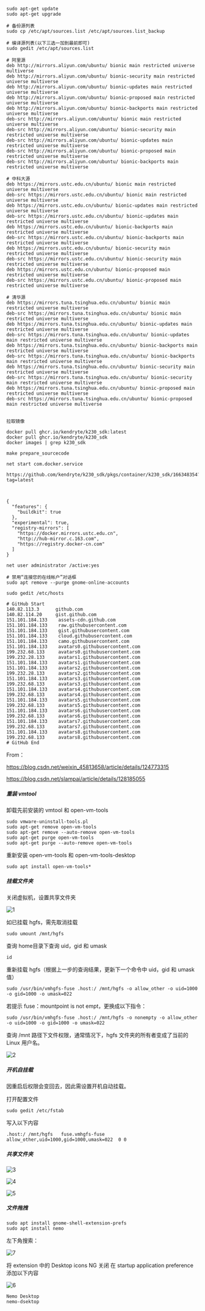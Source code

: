```
sudo apt-get update
sudo apt-get upgrade

# 备份源列表
sudo cp /etc/apt/sources.list /etc/apt/sources.list_backup 

# 编译源列表(以下三选一加到最前即可)
sudo gedit /etc/apt/sources.list

# 阿里源
deb http://mirrors.aliyun.com/ubuntu/ bionic main restricted universe multiverse
deb http://mirrors.aliyun.com/ubuntu/ bionic-security main restricted universe multiverse
deb http://mirrors.aliyun.com/ubuntu/ bionic-updates main restricted universe multiverse
deb http://mirrors.aliyun.com/ubuntu/ bionic-proposed main restricted universe multiverse
deb http://mirrors.aliyun.com/ubuntu/ bionic-backports main restricted universe multiverse
deb-src http://mirrors.aliyun.com/ubuntu/ bionic main restricted universe multiverse
deb-src http://mirrors.aliyun.com/ubuntu/ bionic-security main restricted universe multiverse
deb-src http://mirrors.aliyun.com/ubuntu/ bionic-updates main restricted universe multiverse
deb-src http://mirrors.aliyun.com/ubuntu/ bionic-proposed main restricted universe multiverse
deb-src http://mirrors.aliyun.com/ubuntu/ bionic-backports main restricted universe multiverse

# 中科大源
deb https://mirrors.ustc.edu.cn/ubuntu/ bionic main restricted universe multiverse
deb-src https://mirrors.ustc.edu.cn/ubuntu/ bionic main restricted universe multiverse
deb https://mirrors.ustc.edu.cn/ubuntu/ bionic-updates main restricted universe multiverse
deb-src https://mirrors.ustc.edu.cn/ubuntu/ bionic-updates main restricted universe multiverse
deb https://mirrors.ustc.edu.cn/ubuntu/ bionic-backports main restricted universe multiverse
deb-src https://mirrors.ustc.edu.cn/ubuntu/ bionic-backports main restricted universe multiverse
deb https://mirrors.ustc.edu.cn/ubuntu/ bionic-security main restricted universe multiverse
deb-src https://mirrors.ustc.edu.cn/ubuntu/ bionic-security main restricted universe multiverse
deb https://mirrors.ustc.edu.cn/ubuntu/ bionic-proposed main restricted universe multiverse
deb-src https://mirrors.ustc.edu.cn/ubuntu/ bionic-proposed main restricted universe multiverse

# 清华源
deb https://mirrors.tuna.tsinghua.edu.cn/ubuntu/ bionic main restricted universe multiverse
deb-src https://mirrors.tuna.tsinghua.edu.cn/ubuntu/ bionic main restricted universe multiverse
deb https://mirrors.tuna.tsinghua.edu.cn/ubuntu/ bionic-updates main restricted universe multiverse
deb-src https://mirrors.tuna.tsinghua.edu.cn/ubuntu/ bionic-updates main restricted universe multiverse
deb https://mirrors.tuna.tsinghua.edu.cn/ubuntu/ bionic-backports main restricted universe multiverse
deb-src https://mirrors.tuna.tsinghua.edu.cn/ubuntu/ bionic-backports main restricted universe multiverse
deb https://mirrors.tuna.tsinghua.edu.cn/ubuntu/ bionic-security main restricted universe multiverse
deb-src https://mirrors.tuna.tsinghua.edu.cn/ubuntu/ bionic-security main restricted universe multiverse
deb https://mirrors.tuna.tsinghua.edu.cn/ubuntu/ bionic-proposed main restricted universe multiverse
deb-src https://mirrors.tuna.tsinghua.edu.cn/ubuntu/ bionic-proposed main restricted universe multiverse


```





```
拉取镜像

docker pull ghcr.io/kendryte/k230_sdk:latest
docker pull ghcr.io/kendryte/k230_sdk
docker images | grep k230_sdk

make prepare_sourcecode

net start com.docker.service

https://github.com/kendryte/k230_sdk/pkgs/container/k230_sdk/166348354?tag=latest



{
  "features": {
    "buildkit": true
  },
  "experimental": true,
  "registry-mirrors": [
    "https://docker.mirrors.ustc.edu.cn",
    "http://hub-mirror.c.163.com",
    "https://registry.docker-cn.com"
  ]
}

net user administrator /active:yes
```



```
# 禁用“连接您的在线帐户”对话框
sudo apt remove --purge gnome-online-accounts
```



```
sudo gedit /etc/hosts

# GitHub Start 
140.82.113.3      github.com
140.82.114.20     gist.github.com
151.101.184.133    assets-cdn.github.com
151.101.184.133    raw.githubusercontent.com
151.101.184.133    gist.githubusercontent.com
151.101.184.133    cloud.githubusercontent.com
151.101.184.133    camo.githubusercontent.com
151.101.184.133    avatars0.githubusercontent.com
199.232.68.133     avatars0.githubusercontent.com
199.232.28.133     avatars1.githubusercontent.com
151.101.184.133    avatars1.githubusercontent.com
151.101.184.133    avatars2.githubusercontent.com
199.232.28.133     avatars2.githubusercontent.com
151.101.184.133    avatars3.githubusercontent.com
199.232.68.133     avatars3.githubusercontent.com
151.101.184.133    avatars4.githubusercontent.com
199.232.68.133     avatars4.githubusercontent.com
151.101.184.133    avatars5.githubusercontent.com
199.232.68.133     avatars5.githubusercontent.com
151.101.184.133    avatars6.githubusercontent.com
199.232.68.133     avatars6.githubusercontent.com
151.101.184.133    avatars7.githubusercontent.com
199.232.68.133     avatars7.githubusercontent.com
151.101.184.133    avatars8.githubusercontent.com
199.232.68.133     avatars8.githubusercontent.com
# GitHub End
```



From：

https://blog.csdn.net/weixin_45813658/article/details/124773315

https://blog.csdn.net/slampai/article/details/128185055

##### 重装 vmtool

卸载先前安装的 vmtool 和 open-vm-tools

```shell
sudo vmware-uninstall-tools.pl
sudo apt-get remove open-vm-tools
sudo apt-get remove --auto-remove open-vm-tools
sudo apt-get purge open-vm-tools
sudo apt-get purge --auto-remove open-vm-tools
```

重新安装 open-vm-tools 和 open-vm-tools-desktop

```shell
sudo apt install open-vm-tools*
```

##### 挂载文件夹

关闭虚拟机，设置共享文件夹

![1](vmware_tools.assets/1.png)

如已挂载 hgfs，需先取消挂载

```shell
sudo umount /mnt/hgfs
```

查询 home目录下查询 uid，gid 和 umask

```shell
id
```

重新挂载 hgfs（根据上一步的查询结果，更新下一个命令中 uid，gid 和 umask 值）

```
sudo /usr/bin/vmhgfs-fuse .host:/ /mnt/hgfs -o allow_other -o uid=1000 -o gid=1000 -o umask=022
```

若提示 fuse：mountpoint is not empt，更换成以下指令：

```
sudo /usr/bin/vmhgfs-fuse .host:/ /mnt/hgfs -o nonempty -o allow_other -o uid=1000 -o gid=1000 -o umask=022
```

查询 /mnt 路径下文件权限，通常情况下，hgfs 文件夹的所有者变成了当前的 Linux 用户名。

![2](vmware_tools.assets/2.png)

##### 开机自挂载

因重启后权限会变回去，因此需设置开机自动挂载。

打开配置文件

```
sudo gedit /etc/fstab 
```

写入以下内容

```
.host:/ /mnt/hgfs   fuse.vmhgfs-fuse  allow_other,uid=1000,gid=1000,umask=022  0 0
```

##### 共享文件夹

![3](vmware_tools.assets/3.png)

![4](vmware_tools.assets/4.png)

![5](vmware_tools.assets/5.png)

##### 文件拖拽

```shell
sudo apt install gnome-shell-extension-prefs
sudo apt install nemo
```

左下角搜索：

![7](vmware_tools.assets/7.png)

将 extension 中的 Desktop icons NG 关闭
在 startup application preference 添加以下内容

![6](vmware_tools.assets/6.png)

```
Nemo Desktop
nemo-dsektop
```

